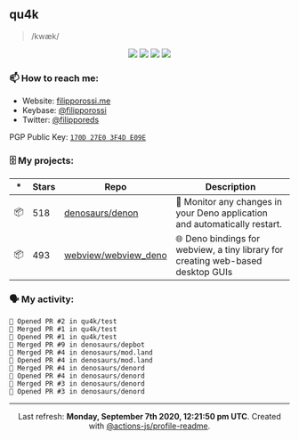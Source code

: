 ## qu4k

> /kwæk/

<p align="center">
  <img src="https://img.shields.io/badge/last%20major%20release-aug.%202000-important" />
  <img src="https://img.shields.io/badge/unminified%20size-6%20feet%206%20inches-informational" />
  <img src="https://img.shields.io/badge/vulnerabilities-high-critical" />
  <img src="https://img.shields.io/badge/code%20quality-A%20for%20effort-success" />
</p>

### 📫 How to reach me:

- Website: [filipporossi.me](https://filipporossi.me/)
- Keybase: [@filipporossi](https://keybase.io/filipporossi)
- Twitter: [@filipporeds](https://keybase.io/filipporeds)

PGP Public Key: [`170D 27E0 3F4D E09E`](https://keybase.io/filipporossi/pgp_keys.asc)

### 🗄 My projects:

|*|Stars|Repo|Description|
|---|---|---|---|
| 📦 | 518 | [denosaurs/denon](https://github.com/denosaurs/denon) | 👀 Monitor any changes in your Deno application and automatically restart. |
| 📦 | 493 | [webview/webview_deno](https://github.com/webview/webview_deno) | 🌐 Deno bindings for webview, a tiny library for creating web-based desktop GUIs |

### 🗣 My activity:

```
💪 Opened PR #2 in qu4k/test
🎉 Merged PR #1 in qu4k/test
💪 Opened PR #1 in qu4k/test
🎉 Merged PR #9 in denosaurs/depbot
🎉 Merged PR #4 in denosaurs/mod.land
💪 Opened PR #4 in denosaurs/mod.land
🎉 Merged PR #4 in denosaurs/denord
💪 Opened PR #4 in denosaurs/denord
🎉 Merged PR #3 in denosaurs/denord
💪 Opened PR #3 in denosaurs/denord
```

---

<p align="center">Last refresh: <b>Monday, September 7th 2020, 12:21:50 pm UTC</b>. Created with <a href=https://github.com/marketplace/actions/profile-readme>@actions-js/profile-readme</a>.</p>
